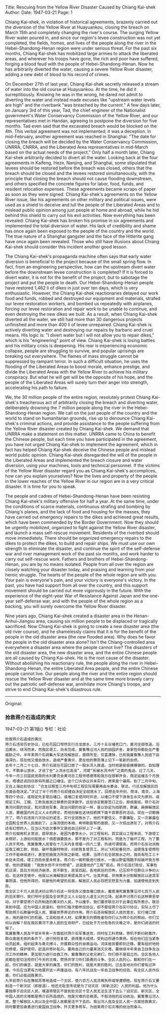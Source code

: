 Title: Rescuing from the Yellow River Disaster Caused by Chiang Kai-shek
Author:
Date: 1947-03-21
Page: 1

Chiang Kai-shek, in violation of historical agreements, brazenly carried out the diversion of the Yellow River at Huayuankou, closing the breach on March 15th and completely changing the river's course. The surging Yellow River water poured in, and since our region's levee construction was not yet completed, the fields, homes, and lives of the people along the river in the Hebei-Shandong-Henan region were under serious threat. For the past six months, Chiang Kai-shek has mobilized large armies to attack the liberated areas, and wherever his troops have gone, the rich and poor have suffered, forging a blood feud with the people of Hebei-Shandong-Henan. Now he has arbitrarily diverted the water, causing a severe Yellow River disaster, adding a new debt of blood to his record of crimes.

On December 27th of last year, Chiang Kai-shek secretly released a stream of water into the old course at Huayuankou. At the time, he did it surreptitiously. Knowing he was in the wrong, he dared not admit to diverting the water and instead made excuses like "upstream water levels are high" and the riverbank "was breached by the current." A few days later, on January 3rd of this year, Tad, the chief engineer of the Nationalist government's Water Conservancy Commission of the Yellow River, and our representatives met in Handan, agreeing to postpone the diversion for five months. Tad even said that the excavated breach would be blocked on the 4th. This verbal agreement was not implemented; it was a deception. In mid-February, another agreement was reached in Shanghai: "The date for closing the breach will be decided by the Water Conservancy Commission, UNRRA, CNRRA, and the Liberated Area representatives in mid-March based on the actual needs of the project." Only half a month later, Chiang Kai-shek arbitrarily decided to divert all the water. Looking back at the four agreements in Kaifeng, Heze, Nanjing, and Shanghai, some stipulated that levees should be restored before the breach was closed, others that the breach should be closed and the levees restored simultaneously, with the principle that closing the breach should not cause flooding downstream, and others specified the concrete figures for labor, food, funds, and resident relocation expenses. These agreements became scraps of paper as soon as they were signed. Chiang Kai-shek's agreements on the Yellow River issue, like his agreements on other military and political issues, were used as a shield to deceive and lull the people of the Liberated Areas and to mislead public opinion among just people at home and abroad, while he hid behind this shield to carry out his evil activities. Now everything has been revealed: Chiang Kai-shek has broken his promise in six agreements and implemented the total diversion of water. His lack of credibility and shame has once again been exposed to the people of the country and the world. The true nature of a Shanghai gangster and the face of the Hitlerite gang have once again been revealed. Those who still have illusions about Chiang Kai-shek should consider this incident another good lesson.

The Chiang Kai-shek's propaganda machine often says that early water diversion is beneficial to the project because of the small spring flow. In fact, from an engineering perspective, how can the upstream divert water before the downstream levee construction is completed? If it is forced to divert water, it is not for the benefit of the project, but to sabotage the project and put the people to death. Our Hebei-Shandong-Henan people have restored 1,462 li of dikes in just over ten days, which is very enthusiastic. However, the Chiang Kai-shek reactionaries delayed our work food and funds, robbed and destroyed our equipment and materials, strafed our levee restoration workers, and bombed us repeatedly with airplanes, forcing our levee restoration and repair work to be unable to continue, and even destroying the new dikes we built. As a result, when Chiang Kai-shek diverted all the water, we still had more than 30 dangerous projects unfinished and more than 400 li of levee unrepaired. Chiang Kai-shek is actively diverting water and destroying our repairs by barbaric and cruel means. His logic is: "I divert water but I will not allow you to repair dikes," which is his "engineering" point of view. Chiang Kai-shek is losing battles and his military crisis is deepening. His rear is experiencing economic collapse, people are struggling to survive, and popular uprisings are breaking out everywhere. The flames of mass struggle cannot be suppressed by rampant terror. In such a difficult situation, he uses the flooding of the Liberated Areas to boost morale, enhance prestige, and divide the Liberated Areas with the Yellow River to achieve his military conspiracy. But what he will get will be the opposite of his hope, and the people of the Liberated Areas will surely turn their anger into strength, accelerating his path to failure.

We, the 30 million people of the entire region, resolutely protest Chiang Kai-shek's treacherous act of arbitrarily closing the breach and diverting water, deliberately drowning the 7 million people along the river in the Hebei-Shandong-Henan region. We call on the just people of the country and the world to stand on humanitarian grounds, rise up to denounce Chiang Kai-shek's criminal actions, and provide assistance to the people suffering from the Yellow River disaster created by Chiang Kai-shek. We demand that UNRRA make a statement on this matter. UNRRA came to China to benefit the Chinese people, but each time you have participated in the agreement, you have not urged Chiang Kai-shek to implement the agreement, which in fact has helped Chiang Kai-shek deceive the Chinese people and mislead world public opinion. Chiang Kai-shek disregarded the will of the people in the Liberated Areas and implemented the breach closure and water diversion, using your machines, tools and technical personnel. If the victims of the Yellow River disaster regard you as Chiang Kai-shek's accomplices, how can you explain yourselves? Now the lives and property of the people in the lower reaches of the Yellow River in our region are in a very critical disaster. It is time for you to speak.

The people and cadres of Hebei-Shandong-Henan have been resisting Chiang Kai-shek's military offensive for half a year. At the same time, under the conditions of scarce materials, continuous strafing and bombing by Chiang's planes, and the lack of food and housing for the masses, they have carried out emergency repairs to the dikes and achieved great results, which have been commended by the Border Government. Now they should be urgently mobilized, organized to fight against the Yellow River disaster, and launch a mass self-rescue movement. Residents of the riverbed should move immediately. There should be organized emergency repairs to the dikes to protect the dikes, to build and repair ships. We must use our own strength to eliminate the disaster, and continue the spirit of the self-defense war and river management work of the past six months, and work harder to carry out self-rescue work. Fathers and brothers of Hebei-Shandong-Henan, you are by no means isolated. People from all over the region are closely watching your disaster today, and praising and learning from your heroic struggle. The hearts of the people of the whole region are with you. Your pain is everyone's pain, and your victory is everyone's victory. In the past, you have had support from all over the country, and this support movement should be carried out more vigorously in the future. With the experience of the eight-year War of Resistance Against Japan and the one-year self-defense war, and with the people of the whole region as a backing, you will surely overcome the Yellow River disaster.

Nine years ago, Chiang Kai-shek created a disaster area in the Henan-Anhui-Jiangsu area, causing six million people to be displaced or tragically sacrificed. Now Chiang Kai-shek is going to create a new disaster area (the old river course), and he shamelessly claims that it is for the benefit of the people in the old disaster area (the new flooded area). Why does he favor the people in the old disaster area alone? Isn't the Chiang-controlled area everywhere a disaster area where the people cannot live? The disasters of the old disaster area, the new disaster area, and the entire Chinese people are all caused by Chiang Kai-shek. He is the root cause of the disaster. Without abolishing his reactionary rule, the people along the river in Hebei-Shandong-Henan, the entire Liberated Area people, and the entire Chinese people cannot live. Our people along the river and the entire region should rescue the Yellow River disaster and at the same time more bravely carry out the patriotic self-defense war, annihilate more Chiang's troops, and strive to end Chiang Kai-shek's disastrous rule.



<hr /> 

Original: 


### 抢救蒋介石造成的黄灾

1947-03-21
第1版()
专栏：社论

    抢救蒋介石造成的黄灾
    蒋介石违背历史协议，已在花园口悍然实行合龙放水，三月十五日堵死口门，黄河全部改道。滔滔黄水，倾泻而来，而我区堤工，尚未完成，冀鲁豫沿河人民的田园庐舍，身家性命都处在严重威胁之中。半年来蒋介石调集大军进攻解放区，兽蹄所至，穷富遭殃，已和我冀鲁豫人民结下血海深仇，现在他又擅自放水，造成严重黄灾，更在他的罪恶簿上记下一笔新的血债。
    去年十二月二十七日，蒋介石就在花园口放了一股水流入故道。当时他是偷偷摸摸做的。自知理亏，不敢承认放水，才说了些“上流水位高涨”，河堤“系被水流冲开”之类的鬼话。过了几天，今年一月三日国民党政府水利委员会黄河总工程师塔德等和我方在邯郸开会，商定延缓五个月放水，塔德还说四日即将所掘之口堵住。这个口头协议并未实行，原来是个骗局。到了二月中旬，又在上海达到协议：“合龙日期至三月中旬视工程实际需要再由水委会、联总、行总及解放区四方面会商决定。”才过了半个月蒋介石却擅自决定全部放水了。回想去年开封、荷泽、南京、上海等四个协议，或规定先复堤后堵口，或堵口复堤同时并进，以堵口不使下游发生水灾为原则，或规定工料、工粮、工款及居民迁移费的具体数字。这些协定都是签订之后，即成废纸。蒋介石对黄河问题的协定，和对其他军事、政治问题的协定一样，是以协定为挡箭牌，欺骗、麻痹解放区人民，蒙蔽国内外正义人士的舆论，而他则躲在这块挡箭牌下面干其罪恶的活动。现在一切都揭开了，蒋介石违背六次协议的诺言，实行全部放水了。他的不要信义、不要廉耻，又一次暴露在全国和全世界人民面前了。上海流氓的本相、希特勒匪帮的面貌，又一次现出原形了。对蒋介石还有幻想的人，应当认为这次事件又是给自己好好上了一课。
    蒋介石御用机关常说，提早放水，是因为春季水小，对工程有利。其实就以工程来说，下游堤工未修好，上游如何能放水？倘若强要放水，那不是为了对工程有利，而是为了破坏工程，为了置人民于死地。我冀鲁豫人民曾在十几天内复堤堰一四六二里，热诚可谓很高。而蒋介石反动派拖延我工粮工款，抢劫、破坏我器材物资，扫射我复堤员工，并以飞机轮番狂炸，迫使我复堤修险工作不能继续进行，甚至挖毁我方所筑之新堤。结果，当蒋介石全部放水之时，我尚有险工三十余处未完成，堤工四百余里未修复。蒋介石一面积极进行放水，一面以野蛮残酷手段破坏我方修堤，他的逻辑是：“我放水但不许你修堤”，这就是他的“工程”观点。蒋介石连打败仗，军事危机日深，其后方则经济崩溃，民不聊生，民变四起，各地疯狂的恐怖，已压抑不住群众斗争的火焰。在这样苦境中，他就以水淹解放区来提高其士气，壮其声威，并用黄水分割解放区以遂其军事阴谋，但他所得的，将是他的希望的反面，解放区人民必将把忿怒变为力量，加速使他走到失败。
    我全区三千万人民坚决抗议蒋介石这一背信弃义擅自堵口放水，蓄意淹死冀鲁豫沿河七百万人民的滔天罪行。我们呼吁全国及全世界正义人士站在人道主义的立场，起来声讨蒋介石这种罪恶举动，对于蒙受蒋介石所制造的黄灾的人民，予以援手。我们要求联总对于此事应有所表示。联总来到中国，应为中国人民谋利，但你们每次都参加协议，却不督促蒋介石实行协议，实际上尽了帮助蒋介石欺骗中国人民、蒙蔽世界舆论的作用。蒋介石违背解放区人民的意志，实行堵口放水，用的是你们的机器、工具和技术人材，如果黄灾的牺牲者将你们认为蒋介石的帮凶，你们又何以自解？现在我区黄河下游人民的生命财产，已经处于万分危急的灾难之中，是你们说话的时候了。
    我冀鲁豫人民及干部半年来一方面抵抗蒋介石军事进攻，同时在工料奇缺，蒋机不断扫射轰炸，群众食居无依的条件下，进行抢险复堤，获得重大成绩，受到边府通令表扬。现在他们应当紧急动员起来，组织起来与黄灾搏斗，开展群众性的自救运动。河床居民要即刻迁移。要有组织地抢险修堤，保护堤坝，赶造并修补船只。要用自己的力量来消灭灾难，要继续半年来自卫战争及治河工作的精神，更加努力进行自救工作。冀鲁豫的父老兄弟们，你们绝不是孤立的。全区各地人民都在密切注视你们今天的灾难，赞扬并学习你们英勇的斗争。全区人民的心，都和你们在一起，你们的痛苦，就是大家的痛苦，你们的胜利，就是大家的胜利。过去各地对你们曾有过声援，今后应当更有力地展开这一声援运动。有八年抗战及一年自卫战争的经验，有全区人民作后盾，你们必能战胜黄灾。
    九年前蒋介石在豫皖苏等地造成一个灾区，使六百万人民流离失所或惨遭牺牲。现在蒋介石又要制造一个新灾区（即故道），他还无耻宣传说是为了旧灾区（即新泛区）人民的利益。他为什么要独厚于旧灾区人民，难道蒋管区不是到处灾区十空人民无法生活下去么？旧灾区、新灾区、全中国人民的灾难都是蒋介石所造成的，他是灾难的总根源。不取消他的反动统治，冀鲁豫沿河人民，整个解放区人民以及全中国人民都是活不下去的。我沿河人民及全区人民一方面抢救黄灾，同时要更加奋勇进行爱国自卫战争，歼灭更多蒋军，为结束蒋介石灾难的统治而奋斗。
